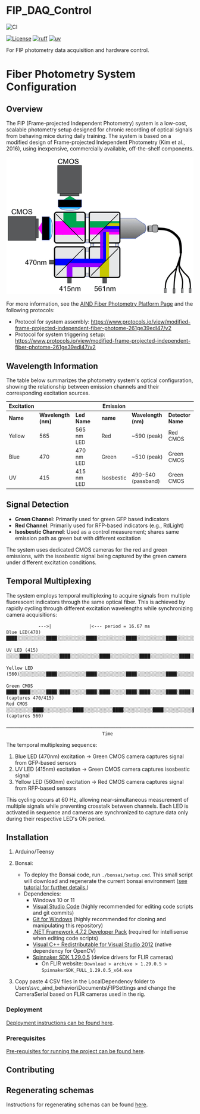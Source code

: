 # FIP_DAQ_Control

![CI](https://github.com/AllenNeuralDynamics/Aind.Physiology.Fip/actions/workflows/ci.yml/badge.svg)
<!-- [![PyPI - Version](https://img.shields.io/pypi/v/aind-behavior-experiment-launcher)](https://pypi.org/project/aind_physiology_fip/) -->
[![License](https://img.shields.io/badge/license-MIT-brightgreen)](LICENSE)
[![ruff](https://img.shields.io/endpoint?url=https://raw.githubusercontent.com/astral-sh/ruff/main/assets/badge/v2.json)](https://github.com/astral-sh/ruff)
[![uv](https://img.shields.io/endpoint?url=https://raw.githubusercontent.com/astral-sh/uv/main/assets/badge/v0.json)](https://github.com/astral-sh/uv)

For FIP photometry data acquisition and hardware control.


# Fiber Photometry System Configuration

## Overview

The FIP (Frame-projected Independent Photometry) system is a low-cost, scalable photometry setup designed for chronic recording of optical signals from behaving mice during daily training. The system is based on a modified design of Frame-projected Independent Photometry (Kim et al., 2016), using inexpensive, commercially available, off-the-shelf components.

![FIP System Light Path](assets/images/fip_light_path.png)

For more information, see the [AIND Fiber Photometry Platform Page](https://www.allenneuraldynamics.org/platforms/fiber-photometry) and the following protocols:  
* Protocol for system assembly: https://www.protocols.io/view/modified-frame-projected-independent-fiber-photome-261ge39edl47/v2
* Protocol for system triggering setup: https://www.protocols.io/view/modified-frame-projected-independent-fiber-photome-261ge39edl47/v2

## Wavelength Information

The table below summarizes the photometry system's optical configuration, showing the relationship between emission channels and their corresponding excitation sources.

| Excitation       |                     |              |   | Emission         |                      |                   |
|------------------|---------------------|--------------|---|------------------|----------------------|-------------------|
| **Name**         | **Wavelength (nm)** | **Led Name** |   | **name**         | **Wavelength (nm)**  | **Detector Name** |
| Yellow           | 565                 | 565 nm LED   |   | Red              | ~590 (peak)          | Red CMOS          |
| Blue             | 470                 | 470 nm LED   |   | Green            | ~510 (peak)          | Green CMOS        |
| UV               | 415                 | 415 nm LED   |   | Isosbestic       | 490-540 (passband)   | Green CMOS        |

## Signal Detection

- **Green Channel**: Primarily used for green GFP based indicators
- **Red Channel**: Primarily used for RFP-based indicators (e.g., RdLight)
- **Isosbestic Channel**: Used as a control measurement; shares same emission path as green but with different excitation

The system uses dedicated CMOS cameras for the red and green emissions, with the isosbestic signal being captured by the green camera under different excitation conditions.

## Temporal Multiplexing

The system employs temporal multiplexing to acquire signals from multiple fluorescent indicators through the same optical fiber. This is achieved by rapidly cycling through different excitation wavelengths while synchronizing camera acquisitions:

```
            --->|              |<--- period = 16.67 ms
Blue LED(470)   ████░░░░░░░░░░░████░░░░░░░░░░░████░░░░░░░░░░░████░░░░░░░░░░░████░░░░░░░░░░░

UV LED (415)    ░░░░░████░░░░░░░░░░░████░░░░░░░░░░░████░░░░░░░░░░░████░░░░░░░░░░░████░░░░░░

Yellow LED (560)░░░░░░░░░░████░░░░░░░░░░░████░░░░░░░░░░░████░░░░░░░░░░░████░░░░░░░░░░░████░

Green CMOS      ████░████░░░░░░████░████░░░░░░████░████░░░░░░████░████░░░░░░████░████░░░░░░  (captures 470/415)
Red CMOS        ░░░░░░░░░░████░░░░░░░░░░░████░░░░░░░░░░░████░░░░░░░░░░░████░░░░░░░░░░░████░  (captures 560)
                ───────────────────────────────────────────────────────────────────────────►
                                    Time
```

The temporal multiplexing sequence:
1. Blue LED (470nm) excitation -> Green CMOS camera captures signal from GFP-based sensors
2. UV LED (415nm) excitation -> Green CMOS camera captures isosbestic signal
3. Yellow LED (560nm) excitation -> Red CMOS camera captures signal from RFP-based sensors

This cycling occurs at 60 Hz, allowing near-simultaneous measurement of multiple signals while preventing crosstalk between channels. Each LED is activated in sequence and cameras are synchronized to capture data only during their respective LED's ON period.

## Installation
1. Arduino/Teensy
2. Bonsai:
	- To deploy the Bonsai code, run `./bonsai/setup.cmd`. This small script will download and regenerate the current bonsai environment ([see tutorial for further details.](https://bonsai-rx.org/docs/articles/environments.html))
	- Dependencies:
		- Windows 10 or 11
		- [Visual Studio Code](https://code.visualstudio.com/) (highly recommended for editing code scripts and git commits)
		- [Git for Windows](https://gitforwindows.org/) (highly recommended for cloning and manipulating this repository)
		- [.NET Framework 4.7.2 Developer Pack](https://dotnet.microsoft.com/download/dotnet-framework/thank-you/net472-developer-pack-offline-installer) (required for intellisense when editing code scripts)
		- [Visual C++ Redistributable for Visual Studio 2012](https://www.microsoft.com/en-us/download/details.aspx?id=30679) (native dependency for OpenCV)
		- [Spinnaker SDK 1.29.0.5](https://www.flir.co.uk/support/products/spinnaker-sdk/#Downloads) (device drivers for FLIR cameras)
		  - On FLIR website: `Download > archive > 1.29.0.5 > SpinnakerSDK_FULL_1.29.0.5_x64.exe`

3. Copy paste 4 CSV files in the LocalDependency folder to Users\svc_aind_behavior\Documents\FIPSettings and change the CameraSerial based on FLIR cameras used in the rig.

### Deployment

[Deployment instructions can be found here](https://github.com/AllenNeuralDynamics/Aind.Behavior.Services?tab=readme-ov-file#deployment).


### Prerequisites

[Pre-requisites for running the project can be found here](https://github.com/AllenNeuralDynamics/Aind.Behavior.Services?tab=readme-ov-file#prerequisites).


## Contributing

## Regenerating schemas

Instructions for regenerating schemas can be found [here](https://github.com/AllenNeuralDynamics/Aind.Behavior.Services?tab=readme-ov-file#regenerating-schemas).

